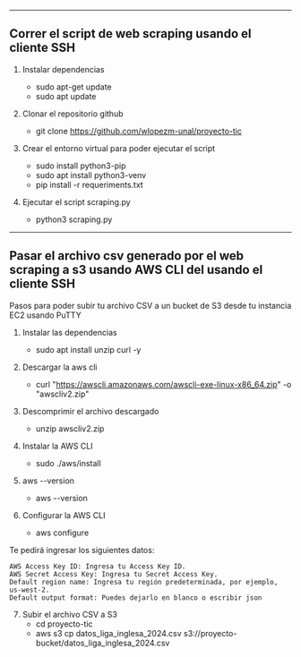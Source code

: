 ----------------------------------------------------------------------------------------------------------------------
Correr el script de web scraping usando el cliente SSH
----------------------------------------------------------------------------------------------------------------------
1. Instalar dependencias
	* sudo apt-get update
	* sudo apt update

2. Clonar el repositorio github
	* git clone https://github.com/wlopezm-unal/proyecto-tic
3. Crear el entorno virtual para poder ejecutar el script
	* sudo install python3-pip
	* sudo apt install python3-venv
	* pip install -r requeriments.txt
4. Ejecutar el script scraping.py
	* python3 scraping.py

----------------------------------------------------------------------------------------------------------------------
Pasar el archivo csv generado por el web scraping a s3 usando AWS CLI del usando el cliente SSH
----------------------------------------------------------------------------------------------------------------------
Pasos para poder subir tu archivo CSV a un bucket de S3 desde tu instancia EC2 usando PuTTY
1. Instalar las dependencias
	* sudo apt install unzip curl -y 

2. Descargar la aws cli
	* curl "https://awscli.amazonaws.com/awscli-exe-linux-x86_64.zip" -o "awscliv2.zip"

3. Descomprimir el archivo descargado
	* unzip awscliv2.zip

4. Instalar la AWS CLI
	* sudo ./aws/install

5. aws --version
	* aws --version

6. Configurar la AWS CLI
	* aws configure

 Te pedirá ingresar los siguientes datos:

	AWS Access Key ID: Ingresa tu Access Key ID.
	AWS Secret Access Key: Ingresa tu Secret Access Key.
	Default region name: Ingresa tu región predeterminada, por ejemplo, us-west-2.
	Default output format: Puedes dejarlo en blanco o escribir json

7. Subir el archivo CSV a S3
	* cd proyecto-tic
	* aws s3 cp datos_liga_inglesa_2024.csv s3://proyecto-bucket/datos_liga_inglesa_2024.csv

	

